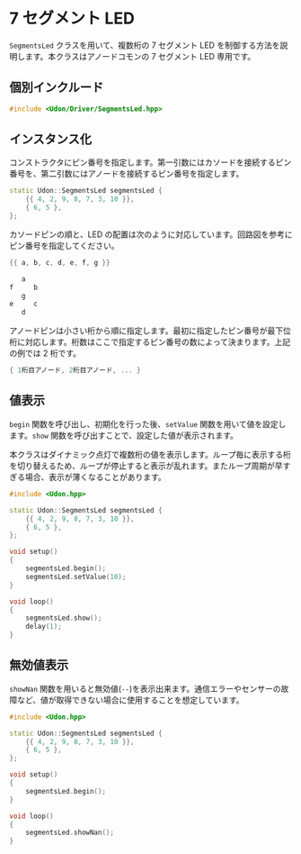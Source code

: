 # 7 セグメント LED

`SegmentsLed` クラスを用いて、複数桁の 7 セグメント LED を制御する方法を説明します。本クラスはアノードコモンの 7 セグメント LED 専用です。

## 個別インクルード

```cpp
#include <Udon/Driver/SegmentsLed.hpp>
```

## インスタンス化

コンストラクタにピン番号を指定します。第一引数にはカソードを接続するピン番号を、第二引数にはアノードを接続するピン番号を指定します。

```cpp
static Udon::SegmentsLed segmentsLed {
    {{ 4, 2, 9, 8, 7, 3, 10 }},
    { 6, 5 },
};
```

カソードピンの順と、LED の配置は次のように対応しています。回路図を参考にピン番号を指定してください。

```cpp
{{ a, b, c, d, e, f, g }}
```

```txt
   a
f     b
   g
e     c
   d
```

アノードピンは小さい桁から順に指定します。最初に指定したピン番号が最下位桁に対応します。桁数はここで指定するピン番号の数によって決まります。上記の例では 2 桁です。

```cpp
{ 1桁目アノード, 2桁目アノード, ... }
```

## 値表示

`begin` 関数を呼び出し、初期化を行った後、`setValue` 関数を用いて値を設定します。`show` 関数を呼び出すことで、設定した値が表示されます。

本クラスはダイナミック点灯で複数桁の値を表示します。ループ毎に表示する桁を切り替えるため、ループが停止すると表示が乱れます。またループ周期が早すぎる場合、表示が薄くなることがあります。

```cpp
#include <Udon.hpp>

static Udon::SegmentsLed segmentsLed {
    {{ 4, 2, 9, 8, 7, 3, 10 }},
    { 6, 5 },
};

void setup()
{
    segmentsLed.begin();
    segmentsLed.setValue(10);
}

void loop()
{
    segmentsLed.show();
    delay(1);
}
```

## 無効値表示

`showNan` 関数を用いると無効値(`--`)を表示出来ます。通信エラーやセンサーの故障など、値が取得できない場合に使用することを想定しています。

```cpp
#include <Udon.hpp>

static Udon::SegmentsLed segmentsLed {
    {{ 4, 2, 9, 8, 7, 3, 10 }},
    { 6, 5 },
};

void setup()
{
    segmentsLed.begin();
}

void loop()
{
    segmentsLed.showNan();
}
```
